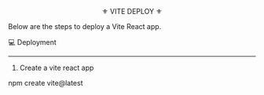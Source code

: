 <p align="center">⚜️ VITE DEPLOY ⚜️</p>

Below are the steps to deploy a Vite React app.

💻 Deployment
<hr>

01. Create a vite react app

npm create vite@latest
